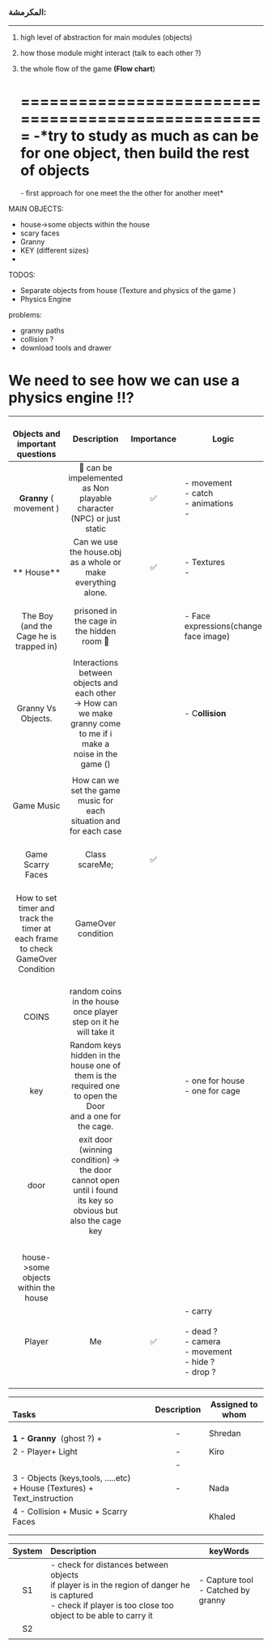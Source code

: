 ### المكرمشة:

---

1. high level of abstraction for main modules (objects)
2. how those module might interact (talk to each other ?)
3. the whole flow of the game **(Flow chart**)

   ===================================================
   -*try to study as much as can be for one object, then build the rest of objects
   ===============================================================================

   *-* first approach for one meet the the other for another meet*



MAIN OBJECTS:

* house->some objects within the house
* scary faces
* Granny
* KEY (different sizes)
* 

TODOS:

- Separate objects from house (Texture and  physics of the game )
- Physics Engine


problems:

* granny paths
* collision ?
* download tools and drawer



# We need to see how we can use a physics engine !!?

    



|                        <br />Objects and important questions                        |                                                       Description                                                       | Importance | Logic                                                                                 | Scenario | Assigned to whom |
| :----------------------------------------------------------------------------------: | :---------------------------------------------------------------------------------------------------------------------: | :--------: | ------------------------------------------------------------------------------------- | -------- | :--------------: |
|                         <br />**Granny** ( movement )                         |                          🤔 can be impelemented as Non playable character (NPC) or just static                          |     ✅     | - movement<br />- catch<br />- animations<br />-                                     |          |                  |
|                                  <br />** House**                                  |                              Can we use the house.obj as a whole or make everything alone.                              |     ✅     | - Textures<br />-                                                                    |          |                  |
|                   <br /> The Boy (and the Cage he is trapped in)                   |                                       prisoned in the cage in the hidden room 🤔                                       |            | - Face expressions(change face image)                                                 |          |                  |
|                                                                                      |                                                                                                                        |            |                                                                                       |          |                  |
|                                  Granny Vs Objects.                                  | Interactions between objects and each other<br />-> How can we make granny come to me if i make a noise in the game () |            | - C**ollision**                                                                |          |                  |
|                                                                                      |                                                                                                                        |            |                                                                                       |          |                  |
|                                      Game Music                                      |                         How can we set the game music for each<br />situation and for each case                         |            |                                                                                       |          |                  |
|                               <br />Game Scarry Faces                               |                                                     Class scareMe;                                                     |     ✅     |                                                                                       |          |                  |
| <br />How to set timer and track the timer at each frame to check GameOver Condition |                                                   GameOver condition                                                   |            |                                                                                       |          |                  |
|                                                                                      |                                                                                                                        |            |                                                                                       |          |                  |
|                                                                                      |                                                                                                                        |            |                                                                                       |          |                  |
|                                                                                      |                                                                                                                        |            |                                                                                       |          |                  |
|                                     <br />COINS                                     |                            random coins in the house once player step on it he will take it                            |            |                                                                                       |          |                  |
|                                      <br />key                                      |      Random keys hidden in the house one of them is the required one to open the Door<br />and a one for the cage.      |            | - one for house<br />- one for cage                                                   |          |                  |
|                                         door                                         |      exit door (winning condition) -> the door cannot open until i found its key so obvious but also the cage key      |            |                                                                                       |          |                  |
|                                                                                      |                                                                                                                        |            |                                                                                       |          |                  |
|                      <br />house->some objects within the house                      |                                                                                                                        |            |                                                                                       |          |                  |
|                                        Player                                        |                                                           Me                                                           |     ✅     | - carry<br /><br />- dead ?<br />- camera<br />- movement<br />- hide ?<br />- drop ? |          |                  |
|                                                                                      |                                                                                                                        |            |                                                                                       |          |                  |
|                                                                                      |                                                                                                                        |            |                                                                                       |          |                  |
|                                                                                      |                                                                                                                        |            |                                                                                       |          |                  |





| <br />Tasks                                                               | Description | Assigned to whom |
| :------------------------------------------------------------------------ | :---------: | ---------------- |
| <br />**1 - Granny**  (ghost ?) +                                 |      -      | Shredan          |
| 2 - Player+ Light                                                        |      -      | Kiro             |
|                                                                           |      -      |                  |
| 3 - Objects (keys,tools, .....etc) + House (Textures) + Text_instruction |      -      | Nada             |
| 4 - Collision + Music + Scarry Faces                                    |            | Khaled           |
|                                                                           |            |                  |
|                                                                           |            |                  |




| System | Description                                                                                                                                                            | keyWords                                |
| :----: | :--------------------------------------------------------------------------------------------------------------------------------------------------------------------- | --------------------------------------- |
|   S1   | - check for distances between objects<br />if player is in the region of danger he is captured <br />- check if player is too close too object to be able to carry it | - Capture tool<br />- Catched by granny |
|   S2   |                                                                                                                                                                        |                                         |
|        |                                                                                                                                                                        |                                         |
